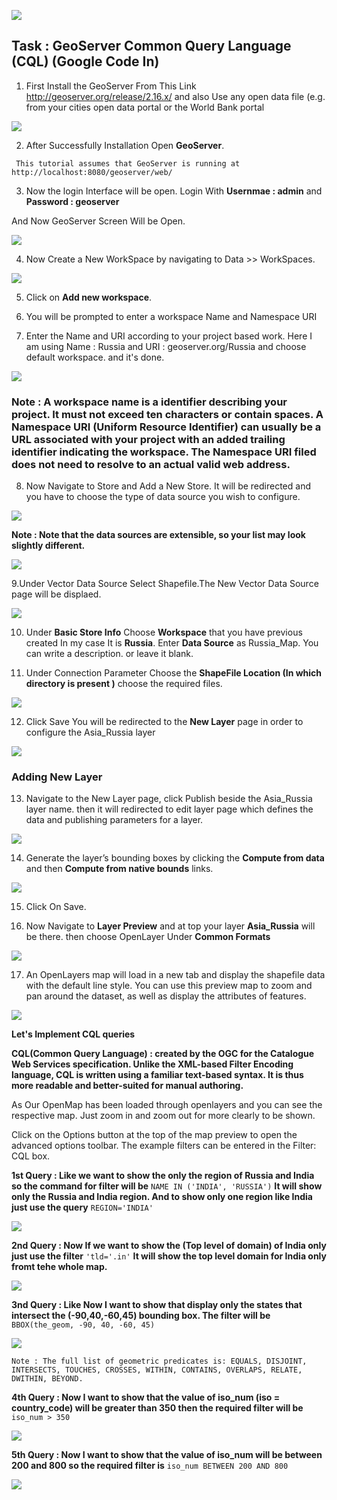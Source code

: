 ![](https://github.com/ShivamRai2003/Web-map-that-displays-a-WMS-layer/blob/master/IMAGES/1.png)

##            Task :  GeoServer Common Query Language (CQL) (Google Code In)

1. First Install the GeoServer From This Link http://geoserver.org/release/2.16.x/ and also Use any open data file (e.g. from your cities open data portal or the World Bank portal

![](https://github.com/ShivamRai2003/Web-map-that-displays-a-WMS-layer/blob/master/IMAGES/101.JPG)

2. After Successfully Installation Open **GeoServer**. 

`` This tutorial assumes that GeoServer is running at http://localhost:8080/geoserver/web/``

3. Now the login Interface will be open. Login With **Usernmae : admin** and **Password : geoserver**

And Now GeoServer Screen Will be Open.

![](https://github.com/ShivamRai2003/Web-map-that-displays-a-WMS-layer/blob/master/IMAGES/geo.JPG)

4. Now Create a New WorkSpace by navigating to Data >> WorkSpaces.

![](https://github.com/ShivamRai2003/Web-map-that-displays-a-WMS-layer/blob/master/IMAGES/12.JPG)

5. Click on **Add new workspace**.

6. You will be prompted to enter a workspace Name and Namespace URI

7. Enter the Name and URI according to your project based work. Here I am using Name : Russia and URI : geoserver.org/Russia and choose default workspace. and it's done.

![](https://github.com/ShivamRai2003/Web-map-that-displays-a-WMS-layer/blob/master/IMAGES/1.JPG)

### Note : A workspace name is a identifier describing your project. It must not exceed ten characters or contain spaces. A Namespace URI (Uniform Resource Identifier) can usually be a URL associated with your project with an added trailing identifier indicating the workspace. The Namespace URI filed does not need to resolve to an actual valid web address. 

8. Now Navigate to Store and Add a New Store. It will be redirected and you have to choose the type of data source you wish to configure.

![](https://github.com/ShivamRai2003/Web-map-that-displays-a-WMS-layer/blob/master/IMAGES/2.JPG)

**Note : Note that the data sources are extensible, so your list may look slightly different.**

![](https://github.com/ShivamRai2003/Web-map-that-displays-a-WMS-layer/blob/master/IMAGES/3.JPG)

9.Under Vector Data Source Select Shapefile.The New Vector Data Source page will be displaed.

![](https://github.com/ShivamRai2003/Web-map-that-displays-a-WMS-layer/blob/master/IMAGES/4.JPG)

10. Under **Basic Store Info** Choose **Workspace** that you have previous created In my case It is **Russia**. Enter **Data Source** as Russia_Map. You can write a description. or leave it blank.

11. Under Connection Parameter Choose the **ShapeFile Location (In which directory is present )** choose the required files.

![](https://github.com/ShivamRai2003/Web-map-that-displays-a-WMS-layer/blob/master/IMAGES/5.JPG)

12. Click Save You will be redirected to the **New Layer** page in order to configure the Asia_Russia layer

![](https://github.com/ShivamRai2003/Web-map-that-displays-a-WMS-layer/blob/master/IMAGES/6.JPG)

### Adding New Layer

13. Navigate to the New Layer page, click Publish beside the Asia_Russia layer name. then it will redirected to edit layer page which defines the data and publishing parameters for a layer.

![](https://github.com/ShivamRai2003/Web-map-that-displays-a-WMS-layer/blob/master/IMAGES/7.JPG)

14. Generate the layer’s bounding boxes by clicking the **Compute from data** and then **Compute from native bounds** links.

![](https://github.com/ShivamRai2003/Web-map-that-displays-a-WMS-layer/blob/master/IMAGES/8.JPG)

15. Click On Save.

16. Now Navigate to **Layer Preview** and at top your layer **Asia_Russia** will be there. then choose OpenLayer Under **Common Formats**

![](https://github.com/ShivamRai2003/Web-map-that-displays-a-WMS-layer/blob/master/IMAGES/9.JPG)

17. An OpenLayers map will load in a new tab and display the shapefile data with the default line style. You can use this preview map to zoom and pan around the dataset, as well as display the attributes of features.

![](https://github.com/ShivamRai2003/GeoServer-Common-Query-Language-CQL-/blob/master/IMAGES/layer.JPG)

**Let's Implement CQL queries**

**CQL(Common Query Language) : created by the OGC for the Catalogue Web Services specification. Unlike the XML-based Filter Encoding language, CQL is written using a familiar text-based syntax. It is thus more readable and better-suited for manual authoring.**

As Our OpenMap has been loaded through openlayers and you can see the respective map. Just zoom in and zoom out for more clearly to be shown.

Click on the Options button at the top of the map preview to open the advanced options toolbar. The example filters can be entered in the Filter: CQL box.

**1st Query : Like we want to show the only the region of Russia and India so the command for filter will be** ``NAME IN ('INDIA', 'RUSSIA')`` 
**It will show only the Russia and India region. And to show only one region like India just use the query** ``REGION='INDIA'``

![](https://github.com/ShivamRai2003/GeoServer-Common-Query-Language-CQL-/blob/master/IMAGES/Russia%20and%20India.JPG)

**2nd Query : Now If we want to show the (Top level of domain) of India only just use the filter** ``'tld='.in'`` **It will show the top level domain for India only fromt tehe whole map.**

![](https://github.com/ShivamRai2003/GeoServer-Common-Query-Language-CQL-/blob/master/IMAGES/TLD.JPG)

**3nd Query : Like Now I want to show that display only the states that intersect the (-90,40,-60,45) bounding box. The filter will be** ``BBOX(the_geom, -90, 40, -60, 45)``

![](https://github.com/ShivamRai2003/GeoServer-Common-Query-Language-CQL-/blob/master/IMAGES/BBOX(GEOMETRIC).JPG)

``Note : The full list of geometric predicates is: EQUALS, DISJOINT, INTERSECTS, TOUCHES, CROSSES, WITHIN, CONTAINS, OVERLAPS, RELATE, DWITHIN, BEYOND.``

**4th Query : Now I want to show that the value of iso_num (iso = country_code) will be greater than 350 then the required filter will be** ``iso_num > 350``

![](https://github.com/ShivamRai2003/GeoServer-Common-Query-Language-CQL-/blob/master/IMAGES/iso_num.JPG)

**5th Query : Now I want to show that the value of iso_num will be between 200 and 800 so the required filter is** ``iso_num BETWEEN 200 AND 800``

![](https://github.com/ShivamRai2003/GeoServer-Common-Query-Language-CQL-/blob/master/IMAGES/iso_num%202.JPG)

